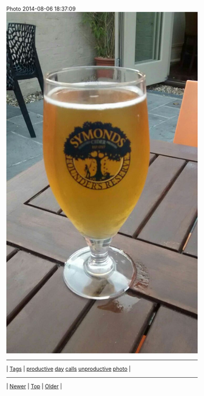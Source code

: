 <!--
title: Photo 2014-08-06 18
date: 2020-06-28T15:00:41.519Z
tags: productive, day, calls, unproductive, photo
-->











Photo 2014-08-06 18:37:09
![](93988879227-0.jpg)

<!--BOTTOM-POST-NAVIGATION-->
---

| [Tags](tags.md) | [productive](tag-productive.md) [day](tag-day.md) [calls](tag-calls.md) [unproductive](tag-unproductive.md) [photo](tag-photo.md) |

---

| [Newer](93977952192.md) | [Top](index.md) | [Older](94045181622.md) |